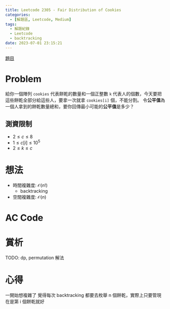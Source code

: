 ```yaml
---
title: Leetcode 2305 - Fair Distribution of Cookies
categories:
  - [解題區, Leetcode, Medium]
tags:
  - 解題紀錄
  - Leetcode
  - backtracking
date: 2023-07-01 23:15:21
---
```


[題目](https://leetcode.com/problems/fair-distribution-of-cookies/description/)

# Problem

給你一個陣列 `cookies` 代表餅乾的數量和一個正整數 `k` 代表人的個數，今天要把這些餅乾全部分給這些人，要拿一次就拿 `cookies[i]` 個，不能分割。
令**公平值**為一個人拿到的餅乾數量總和，要你回傳最小可能的**公平值**是多少？

## 測資限制

- $2 \le c \le 8$
- $1 \le c[i] \le 10^5$
- $2 \le k \le c$

# 想法

- 時間複雜度: $\mathcal{O}(n!)$
    - backtracking
- 空間複雜度: $\mathcal{O}(n)$

# AC Code

<script src="https://emgithub.com/embed-v2.js?target=https%3A%2F%2Fgithub.com%2Froy4801%2Fsolved_problems%2Fblob%2Fmaster%2Fleetcode%2F2305.cpp%23L18-L43&style=github&type=code&showBorder=on&showLineNumbers=on&showFileMeta=on&showFullPath=on&showCopy=on"></script>

# 賞析

TODO: dp, permutation 解法

# 心得

一開始想複雜了 覺得每次 backtracking 都要去枚舉 n 個餅乾，實際上只要管現在是第 i 個餅乾就好

